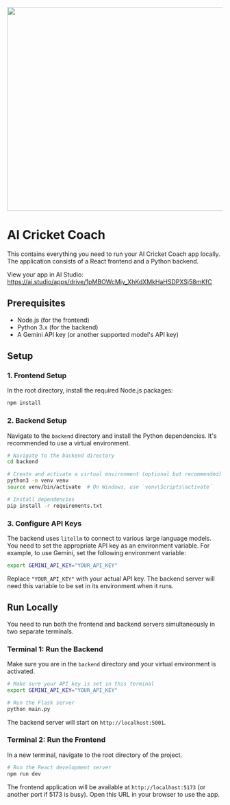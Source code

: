 <div align="center">
<img width="1200" height="475" alt="GHBanner" src="https://github.com/user-attachments/assets/0aa67016-6eaf-458a-adb2-6e31a0763ed6" />
</div>

# AI Cricket Coach

This contains everything you need to run your AI Cricket Coach app locally. The application consists of a React frontend and a Python backend.

View your app in AI Studio: https://ai.studio/apps/drive/1pMBOWcMjy_XhKdXMkHaHSDPXSj58mKfC

## Prerequisites

- Node.js (for the frontend)
- Python 3.x (for the backend)
- A Gemini API key (or another supported model's API key)

## Setup

### 1. Frontend Setup

In the root directory, install the required Node.js packages:

```bash
npm install
```

### 2. Backend Setup

Navigate to the `backend` directory and install the Python dependencies. It's recommended to use a virtual environment.

```bash
# Navigate to the backend directory
cd backend

# Create and activate a virtual environment (optional but recommended)
python3 -m venv venv
source venv/bin/activate  # On Windows, use `venv\Scripts\activate`

# Install dependencies
pip install -r requirements.txt
```

### 3. Configure API Keys

The backend uses `litellm` to connect to various large language models. You need to set the appropriate API key as an environment variable. For example, to use Gemini, set the following environment variable:

```bash
export GEMINI_API_KEY="YOUR_API_KEY"
```

Replace `"YOUR_API_KEY"` with your actual API key. The backend server will need this variable to be set in its environment when it runs.

## Run Locally

You need to run both the frontend and backend servers simultaneously in two separate terminals.

### Terminal 1: Run the Backend

Make sure you are in the `backend` directory and your virtual environment is activated.

```bash
# Make sure your API key is set in this terminal
export GEMINI_API_KEY="YOUR_API_KEY"

# Run the Flask server
python main.py
```

The backend server will start on `http://localhost:5001`.

### Terminal 2: Run the Frontend

In a new terminal, navigate to the root directory of the project.

```bash
# Run the React development server
npm run dev
```

The frontend application will be available at `http://localhost:5173` (or another port if 5173 is busy). Open this URL in your browser to use the app.